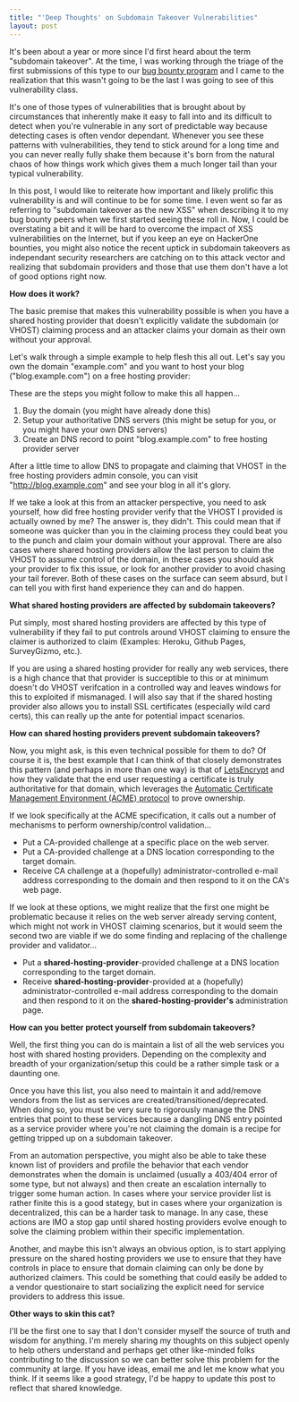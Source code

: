 ```yaml
---
title: "'Deep Thoughts' on Subdomain Takeover Vulnerabilities"
layout: post
---
```


It's been about a year or more since I'd first heard about the term "subdomain takeover".  At the time, I was working through the triage of the first submissions of this type to our [bug bounty program](https://www.mozilla.org/en-US/security/web-bug-bounty/) and I came to the realization that this wasn't going to be the last I was going to see of this vulnerability class.

It's one of those types of vulnerabilities that is brought about by circumstances that inherently make it easy to fall into and its difficult to detect when you're vulnerable in any sort of predictable way because detecting cases is often vendor dependant.  Whenever you see these patterns with vulnerabilities, they tend to stick around for a long time and you can never really fully shake them because it's born from the natural chaos of how things work which gives them a much longer tail than your typical vulnerability.

In this post, I would like to reiterate how important and likely prolific this vulnerability is and will continue to be for some time.  I even went so far as referring to "subdomain takeover as the new XSS" when describing it to my bug bounty peers when we first started seeing these roll in.  Now, I could be overstating a bit and it will be hard to overcome the impact of XSS vulnerabilities on the Internet, but if you keep an eye on HackerOne bounties, you might also notice the recent uptick in subdomain takeovers as independant security researchers are catching on to this attack vector and realizing that subdomain providers and those that use them don't have a lot of good options right now.

**How does it work?**

The basic premise that makes this vulnerability possible is when you have a shared hosting provider that doesn't explicitly validate the subdomain (or VHOST) claiming process and an attacker claims your domain as their own without your approval.

Let's walk through a simple example to help flesh this all out.  Let's say you own the domain "example.com" and you want to host your blog ("blog.example.com") on a free hosting provider:

These are the steps you might follow to make this all happen...

1. Buy the domain (you might have already done this)
2. Setup your authoritative DNS servers (this might be setup for you, or you might have your own DNS servers)
3. Create an DNS record to point "blog.example.com" to free hosting provider server

After a little time to allow DNS to propagate and claiming that VHOST in the free hosting providers admin console, you can visit "http://blog.example.com" and see your blog in all it's glory.

If we take a look at this from an attacker perspective, you need to ask yourself, how did free hosting provider verify that the VHOST I provided is actually owned by me?  The answer is, they didn't.  This could mean that if someone was quicker than you in the claiming process they could beat you to the punch and claim your domain without your approval.  There are also cases where shared hosting providers allow the last person to claim the VHOST to assume control of the domain, in these cases you should ask your provider to fix this issue, or look for another provider to avoid chasing your tail forever.  Both of these cases on the surface can seem absurd, but I can tell you with first hand experience they can and do happen.

**What shared hosting providers are affected by subdomain takeovers?**

Put simply, most shared hosting providers are affected by this type of vulnerability if they fail to put controls around VHOST claiming to ensure the claimer is authorized to claim (Examples: Heroku, Github Pages, SurveyGizmo, etc.).

If you are using a shared hosting provider for really any web services, there is a high chance that that provider is succeptible to this or at minimum doesn't do VHOST verifcation in a controlled way and leaves windows for this to exploited if mismanaged.  I will also say that if the shared hosting provider also allows you to install SSL certificates (especially wild card certs), this can really up the ante for potential impact scenarios.

**How can shared hosting providers prevent subdomain takeovers?**

Now, you might ask, is this even technical possible for them to do?  Of course it is, the best example that I can think of that closely demonstrates this pattern (and perhaps in more than one way) is that of [LetsEncrypt](https://letsencrypt.org/) and how they validate that the end user requesting a certificate is truly authoritative for that domain, which leverages the [Automatic Certificate Management Environment (ACME) protocol](https://tools.ietf.org/html/draft-ietf-acme-acme-04) to prove ownership.

If we look specifically at the ACME specification, it calls out a number of mechanisms to perform ownership/control validation...

- Put a CA-provided challenge at a specific place on the web server.
- Put a CA-provided challenge at a DNS location corresponding to the target domain.
- Receive CA challenge at a (hopefully) administrator-controlled e-mail address corresponding to the domain and then respond to it on the CA's web page.

If we look at these options, we might realize that the first one might be problematic because it relies on the web server already serving content, which might not work in VHOST claiming scenarios, but it would seem the second two are viable if we do some finding and replacing of the challenge provider and validator...

- Put a **shared-hosting-provider**-provided challenge at a DNS location corresponding to the target domain.
- Receive **shared-hosting-provider**-provided at a (hopefully) administrator-controlled e-mail address corresponding to the domain and then respond to it on the **shared-hosting-provider's** administration page.

**How can you better protect yourself from subdomain takeovers?**

Well, the first thing you can do is maintain a list of all the web services you host with shared hosting providers.  Depending on the complexity and breadth of your organization/setup this could be a rather simple task or a daunting one.

Once you have this list, you also need to maintain it and add/remove vendors from the list as services are created/transitioned/deprecated.  When doing so, you must be very sure to rigorously manage the DNS entries that point to these services because a dangling DNS entry pointed as a service provider where you're not claiming the domain is a recipe for getting tripped up on a subdomain takeover.

From an automation perspective, you might also be able to take these known list of providers and profile the behavior that each vendor demonstrates when the domain is unclaimed (usually a 403/404 error of some type, but not always) and then create an escalation internally to trigger some human action.  In cases where your service provider list is rather finite this is a good stategy, but in cases where your organization is decentralized, this can be a harder task to manage.  In any case, these actions are IMO a stop gap until shared hosting providers evolve enough to solve the claiming problem within their specific implementation.

Another, and maybe this isn't always an obvious option, is to start applying pressure on the shared hosting providers we use to ensure that they have controls in place to ensure that domain claiming can only be done by authorized claimers.  This could be something that could easily be added to a vendor questionaire to start socializing the explicit need for service providers to address this issue.

**Other ways to skin this cat?**

I'll be the first one to say that I don't consider myself the source of truth and wisdom for anything.  I'm merely sharing my thoughts on this subject openly to help others understand and perhaps get other like-minded folks contributing to the discussion so we can better solve this problem for the community at large.  If you have ideas, email me and let me know what you think.  If it seems like a good strategy, I'd be happy to update this post to reflect that shared knowledge.
